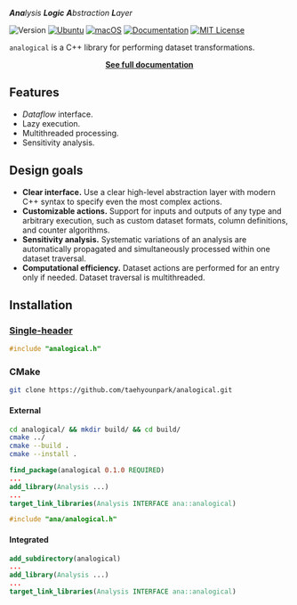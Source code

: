 _**Ana**lysis **Logic** **A**bstraction **L**ayer_

![Version](https://img.shields.io/badge/Version-0.2.0-blue.svg)
[![Ubuntu](https://github.com/taehyounpark/analogical/actions/workflows/ubuntu.yml/badge.svg?branch=master)](https://github.com/taehyounpark/analogical/actions/workflows/ubuntu.yml)
[![macOS](https://github.com/taehyounpark/analogical/actions/workflows/macos.yml/badge.svg?branch=master)](https://github.com/taehyounpark/analogical/actions/workflows/macos.yml)
[![Documentation](https://img.shields.io/badge/Documentation-mkdocs-blue.svg)](https://taehyounpark.github.io/analogical/home/design/)
[![MIT License](https://img.shields.io/badge/License-MIT-yellow.svg)](https://opensource.org/licenses/MIT)

`analogical` is a C++ library for performing dataset transformations.

<p align="center">
	<strong> <a href="https://taehyounpark.github.io/analogical/">See full documentation</a></strong>
</p>


## Features

- *Dataflow* interface.
- Lazy execution.
- Multithreaded processing.
- Sensitivity analysis.

## Design goals

- **Clear interface.** Use a clear high-level abstraction layer with modern C++ syntax to specify even the most complex actions.
- **Customizable actions.** Support for inputs and outputs of any type and arbitrary execution, such as custom dataset formats, column definitions, and counter algorithms.
- **Sensitivity analysis.** Systematic variations of an analysis are automatically propagated and simultaneously processed within one dataset traversal.
- **Computational efficiency.** Dataset actions are performed for an entry only if needed. Dataset traversal is multithreaded.

## Installation

### [Single-header](https://raw.githubusercontent.com/taehyounpark/analogical/master/analogical.h)
```cpp
#include "analogical.h"
```
### CMake
```sh
git clone https://github.com/taehyounpark/analogical.git
``````
#### External
```sh
cd analogical/ && mkdir build/ && cd build/
cmake ../
cmake --build .
cmake --install .
```
```cmake
find_package(analogical 0.1.0 REQUIRED)
...
add_library(Analysis ...)
...
target_link_libraries(Analysis INTERFACE ana::analogical)
```
```cpp
#include "ana/analogical.h"
```
#### Integrated
```cmake
add_subdirectory(analogical)
...
add_library(Analysis ...)
...
target_link_libraries(Analysis INTERFACE ana::analogical)
```
